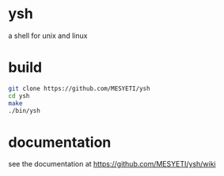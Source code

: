 # ysh
a shell for unix and linux
# build
```sh
git clone https://github.com/MESYETI/ysh
cd ysh
make
./bin/ysh
```
# documentation
see the documentation at https://github.com/MESYETI/ysh/wiki
